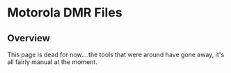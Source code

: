 # Motorola DMR Files

## Overview

This page is dead for now....the tools that were around have gone away, it's all fairly manual at the moment.
